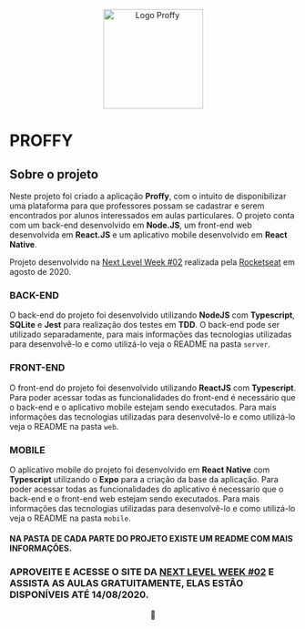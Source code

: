 <p align="center">
  <img src="https://user-images.githubusercontent.com/48105879/90079722-15d01e80-dcdf-11ea-9a1b-38b007c2d4e2.png" width="175" title="Logo Proffy" />
</p>

# PROFFY

## Sobre o projeto

Neste projeto foi criado a aplicação **Proffy**, com o intuito de disponibilizar uma plataforma para que professores possam se cadastrar e serem encontrados por alunos interessados em aulas particulares. O projeto conta com um back-end desenvolvido em **Node.JS**, um front-end web desenvolvida em **React.JS** e um aplicativo mobile desenvolvido em **React Native**.

Projeto desenvolvido na [Next Level Week #02](https://nextlevelweek.com/episodios/omnistack/1/edicao/2) realizada pela [Rocketseat](https://rocketseat.com.br/) em agosto de 2020.

### BACK-END

O back-end do projeto foi desenvolvido utilizando **NodeJS** com **Typescript**, **SQLite** e **Jest** para realização dos testes em **TDD**. O back-end pode ser utilizado separadamente, para mais informações das tecnologias utilizadas para desenvolvê-lo e como utilizá-lo veja o README na pasta `server`.

### FRONT-END

O front-end do projeto foi desenvolvido utilizando **ReactJS** com **Typescript**. Para poder acessar todas as funcionalidades do front-end é necessário que o back-end e o aplicativo mobile estejam sendo executados. Para mais informações das tecnologias utilizadas para desenvolvê-lo e como utilizá-lo veja o README na pasta `web`.

### MOBILE

O aplicativo mobile do projeto foi desenvolvido em **React Native** com **Typescript** utilizando o **Expo** para a criação da base da aplicação. Para poder acessar todas as funcionalidades do aplicativo é necessario que o back-end e o front-end web estejam sendo executados. Para mais informações das tecnologias utilizadas para desenvolvê-lo e como utilizá-lo veja o README na pasta `mobile`.

#### NA PASTA DE CADA PARTE DO PROJETO EXISTE UM README COM MAIS INFORMAÇÕES.

### APROVEITE E ACESSE O SITE DA [NEXT LEVEL WEEK #02](https://nextlevelweek.com/episodios/omnistack/1/edicao/2) E ASSISTA AS AULAS GRATUITAMENTE, ELAS ESTÃO DISPONÍVEIS ATÉ 14/08/2020.

<p align="center">💙</p>
